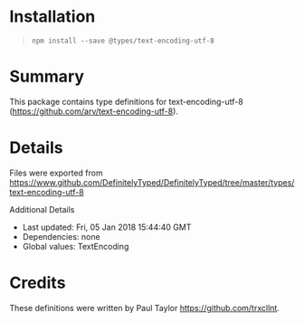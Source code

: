 # Installation
> `npm install --save @types/text-encoding-utf-8`

# Summary
This package contains type definitions for text-encoding-utf-8 (https://github.com/arv/text-encoding-utf-8).

# Details
Files were exported from https://www.github.com/DefinitelyTyped/DefinitelyTyped/tree/master/types/text-encoding-utf-8

Additional Details
 * Last updated: Fri, 05 Jan 2018 15:44:40 GMT
 * Dependencies: none
 * Global values: TextEncoding

# Credits
These definitions were written by Paul Taylor <https://github.com/trxcllnt>.
